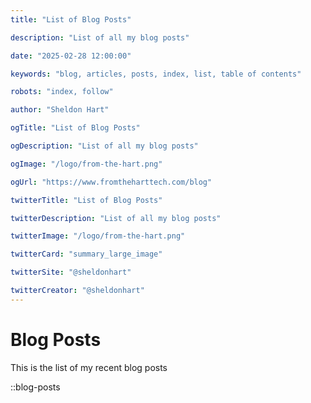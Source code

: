 ```yaml
---
title: "List of Blog Posts"

description: "List of all my blog posts"

date: "2025-02-28 12:00:00"

keywords: "blog, articles, posts, index, list, table of contents"

robots: "index, follow"

author: "Sheldon Hart"

ogTitle: "List of Blog Posts"

ogDescription: "List of all my blog posts"

ogImage: "/logo/from-the-hart.png"

ogUrl: "https://www.fromtheharttech.com/blog"

twitterTitle: "List of Blog Posts"

twitterDescription: "List of all my blog posts"

twitterImage: "/logo/from-the-hart.png"

twitterCard: "summary_large_image"

twitterSite: "@sheldonhart"

twitterCreator: "@sheldonhart"
---
```


# Blog Posts

This is the list of my recent blog posts

::blog-posts

